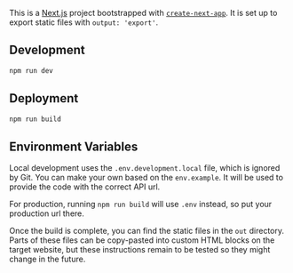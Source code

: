 This is a [Next.js](https://nextjs.org) project bootstrapped with [`create-next-app`](https://nextjs.org/docs/app/api-reference/cli/create-next-app). It is set up to export static files with `output: 'export'`.

## Development

```bash
npm run dev
```

## Deployment

```bash
npm run build
```

## Environment Variables

Local development uses the `.env.development.local` file, which is ignored by Git. You can make your own based on the `env.example`. It will be used to provide the code with the correct API url.

For production, running `npm run build` will use `.env` instead, so put your production url there.

Once the build is complete, you can find the static files in the `out` directory. Parts of these files can be copy-pasted into custom HTML blocks on the target website, but these instructions remain to be tested so they might change in the future.